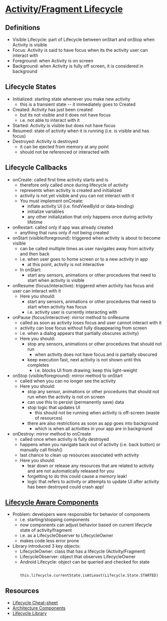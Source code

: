 # [Activity/Fragment Lifecycle](http://landenlabs.com/android/info/activity-life-cycle/activity-life-cycle.html)

## Definitions

- Visible Lifecycle: part of Lifecycle between onStart and onStop when Activity is visible
- Focus: Activity is said to have focus when its the activity user can interact with
- Foreground: when Activity is on screen
- Background: when Activity is fully off screen, it is considered in background

## Lifecycle States

- Initialized: starting state whenever you make new activity
  - this is a transient state -- it immediately goes to Created
- Created: Activity has just been created
  - but its not visible and it does not have focus
  - i.e. not able to interact with it
- Started: Activity is visible but does not have focus
- Resumed: state of activity when it is running (i.e. is visible and has focus)
- Destroyed: Activity is destroyed
  - it can be ejected from memory at any point
  - should not be referenced or interacted with

## Lifecycle Callbacks

- onCreate: called first time activity starts and is
  - therefore only called once during lifecycle of activity
  - represents when activity is created and initialized
  - activity is not yet visible and you can not interact with it
  - You must implement onCreate:
    - inflate activity UI (i.e. findViewById or data-binding)
    - initialize variables
    - any other initialization that only happens once during activity lifetime
- onRestart: called only if app was already created
  - anything that runs only if not being created
- onStart (visible/foreground): triggered when activity is about to become visible
  - can be called multiple times as user navigates away from activity and then back
  - i.e. when user goes to home screen or to a new activity in app
    - at this point, activity is not interactive
  - In onStart:
    - start any sensors, animations or other procedures that need to start when activity is visible
- onResume (focus/interactive): triggered when activity has focus and user can interact with it
  - Here you should:
    - start any sensors, animations or other procedures that need to start when activity has focus
    - i.e. activity user is currently interacting with
- onPause (focus/interactive): mirror method to onResume
  - called as soon as activity loses focus and user cannot interact with it
  - activity can lose focus without fully disappearing from screen
  - i.e. when a dialog appears that partially obscures activity)
  - Here you should:
    - stop any sensors, animations or other procedures that should not run
      - when activity does not have focus and is partially obscured
    - keep execution fast, next activity is not shown until this completes
      - i.e. blocks UI from drawing; keep this light-weight
- onStop (visible/foreground): mirror method to onStart
  - called when you can no longer see the activity
  - Here you should:
    - stop any sensor, animations or other procedures that should not run when the activity is not on screen
    - can use this to persist (permanently save) data
    - stop logic that updates UI
      - this should not be running when activity is off-screen (waste of resources)
    - there are also restrictions as soon as app goes into background
      - which is when all activities in your app are in background
- onDestroy: mirror method to onCreate
  - called once when activity is fully destroyed
  - happens when you navigate back out of activity (i.e. back button) or manually call finish()
  - last chance to clean up resources associated with activity
  - Here you should:
    - tear down or release any resources that are related to activity and are not automatically released for you
    - forgetting to do this could cause a memory leak!
    - logic that refers to activity or attempts to update UI after activity has been destroyed could crash app!

## [Lifecycle Aware Components](https://developer.android.com/topic/libraries/architecture/lifecycle)

- Problem: developers were responsible for behavior of components
  - i.e. starting/stopping components
  - now components can adjust behavior based on current lifecycle state of activity/fragment
  - i.e. as a LifecycleObserver to LifecycleOwner
  - makes code less error prone
- Library introduced 3 key objects:
  - LifecycleOwner: class that has a lifecycle (Activity/Fragment)
  - LifecycleObserver: object that observes LifecycleOwner
  - Android Lifecycle: object can be queried and checked for state
      ```
        this.lifecycle.currentState.isAtLeast(Lifecycle.State.STARTED) 
      ```

## Resources

- [Lifecycle Cheat-sheet](https://medium.com/androiddevelopers/the-android-lifecycle-cheat-sheet-part-iii-fragments-afc87d4f37fd)
- [Architecture Components](https://www.youtube.com/watch?v=FrteWKKVyzI)
- [Lifecycle Library](https://www.youtube.com/watch?v=bEKNi1JOrNs)

